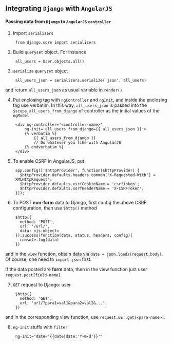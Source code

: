 ## Integrating `Django` with `AngularJS`

#### Passing data from `Django` to `AngularJS` `controller`

1. Import `serializers`

        from django.core import serializers

2. Build `queryset` object. For instance

        all_users = User.objects.all()

3. `serialize` `queryset` object

        all_users_json = serializers.serialize('json', all_users)
and return `all_users_json` as usual variable in `render()`.

4. Put enclosing tag with `ngController` and `ngInit`, and inside the enclosing tag use verbatim. In this way, `all_users_json` is passed into the `$scope.all_users_from_django` of controller <controller-name> as the initial values of the `ngModel`

        <div ng-controller='<controller-name>'
            ng-init='all_users_from_django={{ all_users_json }}'>
            {% verbatim %}
                {{ all_users_from_django }}
                // Do whatever you like with AngularJS
            {% endverbatim %}
        </div>

5. To enable CSRF in AngularJS, put

        app.config(['$httpProvider', function($httpProvider) {
          $httpProvider.defaults.headers.common['X-Requested-With'] = 'XMLHttpRequest';
          $httpProvider.defaults.xsrfCookieName = 'csrftoken';
          $httpProvider.defaults.xsrfHeaderName = 'X-CSRFToken';
        }]);


6. To POST **non-form** data to Django, first config the above CSRF configuration, then use `$http()` method

        $http({ 
          method: 'POST', 
          url: '/url/', 
          data: <js-object>
        }).success(function(data, status, headers, config){
          console.log(data)
        })
and in the `view` function, obtain data via `data = json.loads(request.body)`. Of course, one need to `import json` first.

If the data posted are **form** data, then in the view function just user `request.post[field-name]`.

7. `GET` request to Django: user

        $http({
          method: 'GET',
          url: 'url/?para1=val1&para2=val2&...',
        })
and in the corresponding view function, use `request.GET.get(<para-name>)`.

8. `ng-init` stuffs with `filter`

        ng-init="date='{{date|date:'Y-m-d'}}'"